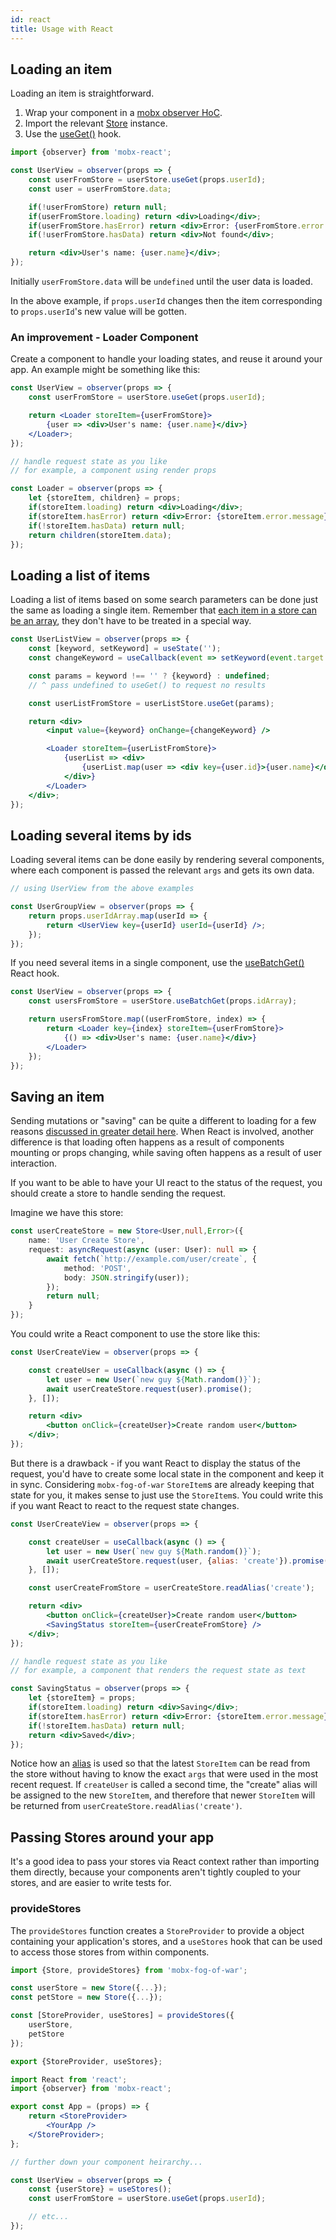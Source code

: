 ```yaml
---
id: react
title: Usage with React
---
```


## Loading an item

Loading an item is straightforward.

1. Wrap your component in a [mobx observer HoC](https://mobx.js.org/refguide/observer-component.html).
2. Import the relevant [Store](store.md) instance.
3. Use the [useGet()](store.md#storeuseget) hook.

```jsx
import {observer} from 'mobx-react';

const UserView = observer(props => {
    const userFromStore = userStore.useGet(props.userId);
    const user = userFromStore.data;

    if(!userFromStore) return null;
    if(userFromStore.loading) return <div>Loading</div>;
    if(userFromStore.hasError) return <div>Error: {userFromStore.error.message}</div>;
    if(!userFromStore.hasData) return <div>Not found</div>;

    return <div>User's name: {user.name}</div>;
});
```

Initially `userFromStore.data` will be `undefined` until the user data is loaded.

In the above example, if `props.userId` changes then the item corresponding to `props.userId`'s new value will be gotten.

### An improvement - Loader Component

Create a component to handle your loading states, and reuse it around your app. An example might be something like this:

```jsx
const UserView = observer(props => {
    const userFromStore = userStore.useGet(props.userId);

    return <Loader storeItem={userFromStore}>
        {user => <div>User's name: {user.name}</div>}
    </Loader>;
});

// handle request state as you like
// for example, a component using render props

const Loader = observer(props => {
    let {storeItem, children} = props;
    if(storeItem.loading) return <div>Loading</div>;
    if(storeItem.hasError) return <div>Error: {storeItem.error.message}</div>;
    if(!storeItem.hasData) return null;
    return children(storeItem.data);
});
```

## Loading a list of items

Loading a list of items based on some search parameters can be done just the same as loading a single item. Remember that [each item in a store can be an array](store.md), they don't have to be treated in a special way.

```jsx
const UserListView = observer(props => {
    const [keyword, setKeyword] = useState('');
    const changeKeyword = useCallback(event => setKeyword(event.target.value) []);

    const params = keyword !== '' ? {keyword} : undefined;
    // ^ pass undefined to useGet() to request no results

    const userListFromStore = userListStore.useGet(params);

    return <div>
        <input value={keyword} onChange={changeKeyword} />

        <Loader storeItem={userListFromStore}>
            {userList => <div>
                {userList.map(user => <div key={user.id}>{user.name}</div>)}
            </div>}
        </Loader>
    </div>;
});
```

## Loading several items by ids

Loading several items can be done easily by rendering several components, where each component is passed the relevant `args` and gets its own data.

```jsx
// using UserView from the above examples

const UserGroupView = observer(props => {
    return props.userIdArray.map(userId => {
        return <UserView key={userId} userId={userId} />;
    });
});
```

If you need several items in a single component, use the [useBatchGet()](store.md#storeusebatchget) React hook.

```jsx
const UserView = observer(props => {
    const usersFromStore = userStore.useBatchGet(props.idArray);

    return usersFromStore.map((userFromStore, index) => {
        return <Loader key={index} storeItem={userFromStore}>
            {() => <div>User's name: {user.name}</div>}
        </Loader>
    });
});
```

## Saving an item

Sending mutations or "saving" can be quite a different to loading for a few reasons [discussed in greater detail here](store.md#sending-mutations-to-the-server-saving). When React is involved, another difference is that loading often happens as a result of components mounting or props changing, while saving often happens as a result of user interaction.

If you want to be able to have your UI react to the status of the request, you should create a store to handle sending the request.

Imagine we have this store:

```typescript
const userCreateStore = new Store<User,null,Error>({
    name: 'User Create Store',
    request: asyncRequest(async (user: User): null => {
        await fetch(`http://example.com/user/create`, {
            method: 'POST',
            body: JSON.stringify(user));
        });
        return null;
    }
});
```

You could write a React component to use the store like this:

```jsx
const UserCreateView = observer(props => {

    const createUser = useCallback(async () => {
        let user = new User(`new guy ${Math.random()}`);
        await userCreateStore.request(user).promise();
    }, []);

    return <div>
        <button onClick={createUser}>Create random user</button>
    </div>;
});
```

But there is a drawback - if you want React to display the status of the request, you'd have to create some local state in the component and keep it in sync. Considering `mobx-fog-of-war` `StoreItem`s are already keeping that state for you, it makes sense to just use the `StoreItem`s. You could write this if you want React to react to the request state changes.

```jsx
const UserCreateView = observer(props => {

    const createUser = useCallback(async () => {
        let user = new User(`new guy ${Math.random()}`);
        await userCreateStore.request(user, {alias: 'create'}).promise();
    }, []);

    const userCreateFromStore = userCreateStore.readAlias('create');

    return <div>
        <button onClick={createUser}>Create random user</button>
        <SavingStatus storeItem={userCreateFromStore} />
    </div>;
});

// handle request state as you like
// for example, a component that renders the request state as text

const SavingStatus = observer(props => {
    let {storeItem} = props;
    if(storeItem.loading) return <div>Saving</div>;
    if(storeItem.hasError) return <div>Error: {storeItem.error.message}</div>;
    if(!storeItem.hasData) return null;
    return <div>Saved</div>;
});
```

Notice how an [alias](store.md#storereadalias) is used so that the latest `StoreItem` can be read from the store without having to know the exact `args` that were used in the most recent request. If `createUser` is called a second time, the "create" alias will be assigned to the new `StoreItem`, and therefore that newer `StoreItem` will be returned from `userCreateStore.readAlias('create')`.

## Passing Stores around your app

It's a good idea to pass your stores via React context rather than importing them directly, because your components aren't tightly coupled to your stores, and are easier to write tests for.

### provideStores

The `provideStores` function creates a `StoreProvider` to provide a object containing your application's stores, and a `useStores` hook that can be used to access those stores from within components.

```typescript
import {Store, provideStores} from 'mobx-fog-of-war';

const userStore = new Store({...});
const petStore = new Store({...});

const [StoreProvider, useStores] = provideStores({
    userStore,
    petStore
});

export {StoreProvider, useStores};
```

```jsx
import React from 'react';
import {observer} from 'mobx-react';

export const App = (props) => {
    return <StoreProvider>
        <YourApp />
    </StoreProvider>;
};

// further down your component heirarchy...

const UserView = observer(props => {
    const {userStore} = useStores();
    const userFromStore = userStore.useGet(props.userId);

    // etc...
});
```

